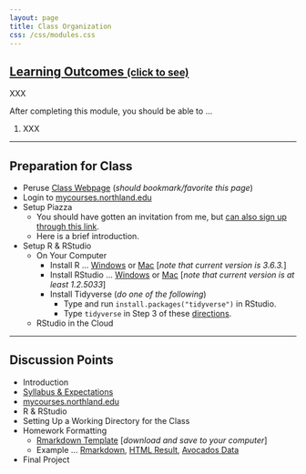 ```yaml
---
layout: page
title: Class Organization
css: /css/modules.css
---
```


<div class="panel-group-ILOs">
  <div class="panel panel-default">
    <div class="panel-heading">
      <h2 class="panel-title">
        <a data-toggle="collapse" href="#ILOs">Learning Outcomes <small>(click to see)</small></a>
      </h2>
    </div>
    <div id="ILOs" class="panel-collapse collapse">
      <div class="panel-body">
XXX
<p>After completing this module, you should be able to ...</p>

<ol>
  <li>XXX</li>
</ol>
      </div>
    </div>
  </div>
</div>

----

## Preparation for Class

* Peruse [Class Webpage](https://derekogle.com/NCGraphing/) (*should bookmark/favorite this page*)
* Login to [mycourses.northland.edu](https://mycourses.northland.edu/ICS/Academics/MTH/MTH__250/2019_30-MTH__250-01/)
* Setup Piazza
  * You should have gotten an invitation from me, but [can also sign up through this link](https://piazza.com/northland/spring2020/mth250).
  * Here is a brief introduction.
* Setup R & RStudio
  * On Your Computer
    * Install R ... [Windows](http://derekogle.com/IFAR/supplements/installations/InstallRWin.html) or [Mac](http://derekogle.com/IFAR/supplements/installations/InstallRMac.html) [*note that current version is 3.6.3.*]
    * Install RStudio ... [Windows](http://derekogle.com/IFAR/supplements/installations/InstallRStudioWin.html) or [Mac](http://derekogle.com/IFAR/supplements/installations/InstallRStudioMac.html) [*note that current version is at least 1.2.5033*]
    * Install Tidyverse (*do one of the following*)
      * Type and run `install.packages("tidyverse")` in RStudio.
      * Type `tidyverse` in Step 3 of these [directions](http://derekogle.com/IFAR/supplements/installations/InstallPackagesRStudio.html).
  * RStudio in the Cloud

----

## Discussion Points

* Introduction
* [Syllabus & Expectations](../resources/Syllabus-Current)
* [mycourses.northland.edu](https://mycourses.northland.edu/ICS/Academics/MTH/MTH__250/2019_30-MTH__250-01/)
* R & RStudio
* Setting Up a Working Directory for the Class
* Homework Formatting
  * [Rmarkdown Template](https://raw.githubusercontent.com/droglenc/NCGraphing/gh-pages/modules/Setup/TEMPLATE.Rmd) [*download and save to your computer*]
  * Example ... [Rmarkdown](https://raw.githubusercontent.com/droglenc/NCGraphing/gh-pages/modules/Setup/HWFormatting_Example.Rmd), [HTML Result](Setup/HWFormatting_Example.html), [Avocados Data](https://raw.githubusercontent.com/droglenc/NCData/master/Avocados.csv)
* Final Project
